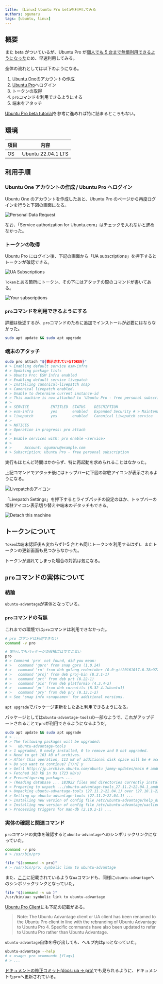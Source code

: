 ```yaml
---
title: 【Linux】Ubuntu Pro betaを利用してみる
authors: ogumaru
tags: [ubuntu, linux]
---
```


## 概要

また beta がついているが、Ubuntu Pro が[個人でも 5 台まで無償利用できるようになった](https://ubuntu.com/blog/ubuntu-pro-beta-release)ため、早速利用してみる。

全体の流れとしては以下のようになる。

1. [Ubuntu One](https://login.ubuntu.com/)のアカウントの作成
1. [Ubuntu Pro](https://ubuntu.com/pro)へログイン
1. トークンの取得
1. `pro`コマンドを利用できるようにする
1. 端末をアタッチ

[Ubuntu Pro beta tutorial](https://discourse.ubuntu.com/t/ubuntu-pro-beta-tutorial/31018)を参考に進めれば特に詰まるところもない。

## 環境

| 項目 | 内容               |
| ---- | ------------------ |
| OS   | Ubuntu 22.04.1 LTS |

## 利用手順

### Ubuntu One アカウントの作成 / Ubuntu Pro へログイン

Ubuntu One のアカウントを作成したあと、Ubuntu Pro のページから再度ログインを行うと下図の画面になる。

![Personal Data Request](Personal_Data_Request.png "Personal Data Request")

なお、「Service authorization for Ubuntu.com」はチェックを入れないと進めなかった。

### トークンの取得

Ubuntu Pro にログイン後、下記の画面から「UA subscriptions」を押下するとトークンが確認できる。

![UA Subscriptions](UA_subscriptions.png "UA Subscriptions")

`Token`とある箇所にトークン、その下にはアタッチの際のコマンドが書いてある。

![Your subscriptions](Your_subscriptions.png "Your subscriptions")

### `pro`コマンドを利用できるようにする

詳細は後述するが、`pro`コマンドのために追加でインストールが必要にはならなかった。

```bash
sudo apt update && sudo apt upgrade
```

### 端末のアタッチ

```bash
sudo pro attach "${表示されているTOKEN}"
# > Enabling default service esm-infra
# > Updating package lists
# > Ubuntu Pro: ESM Infra enabled
# > Enabling default service livepatch
# > Installing canonical-livepatch snap
# > Canonical livepatch enabled.
# > Unable to determine current instance-id
# > This machine is now attached to 'Ubuntu Pro - free personal subscription'
# >
# > SERVICE          ENTITLED  STATUS    DESCRIPTION
# > esm-infra        yes       enabled   Expanded Security # > Maintenance for Infrastructure
# > livepatch        yes       enabled   Canonical Livepatch service
# >
# > NOTICES
# > Operation in progress: pro attach
# >
# > Enable services with: pro enable <service>
# >
# >      Account: ogumaru@example.com
# > Subscription: Ubuntu Pro - free personal subscription
```

実行もほとんど時間はかからず、特に再起動を求められることはなかった。

上記コマンドでアタッチ後にはトップバーに下図の常駐アイコンが表示されるようになる。

![Livepatchのアイコン](Livepatch.png "Livepatchのアイコン")

「Livepatch Settings」を押下するとライブパッチの設定のほか、トップバーの常駐アイコン表示切り替えや端末のデタッチもできる。

![Detach this machine](Detach_this_machine.png "Detach this machine")

## トークンについて

`Token`は端末認証後も変わらず(=5 台とも同じトークンを利用するはず)、またトークンの更新画面も見つからなかった。

トークンが漏れてしまった場合の対策は気になる。

## `pro`コマンドの実体について

### 結論

`ubuntu-advantage`が実体となっている。

### `pro`コマンドの有無

これまでの環境では`pro`コマンドは利用できなかった。

```bash
# pro コマンドは利用できない
command -v pro

# 実行してもパッケージの候補にはでてこない
pro
# > Command 'pro' not found, did you mean:
# >   command 'gpro' from snap gpro (1.0.24)
# >   command 'ro' from deb golang-redoctober (0.0~git20161017.0.78e9720-5)
# >   command 'proj' from deb proj-bin (8.2.1-1)
# >   command 'prt' from deb prt (0.22-1)
# >   command 'pio' from deb platformio (4.3.4-2)
# >   command 'pr' from deb coreutils (8.32-4.1ubuntu1)
# >   command 'pry' from deb pry (0.13.1-2)
# > See 'snap info <snapname>' for additional versions.
```

`apt upgrade`でパッケージ更新をしたあと利用できるようになる。

パッケージとしては`ubuntu-advantage-tools`の一部なようで、これがアップデートされることで`pro`が利用できるようになるようだ。

```bash
sudo apt update && sudo apt upgrade
# > ...
# > The following packages will be upgraded:
# >   ubuntu-advantage-tools
# > 1 upgraded, 0 newly installed, 0 to remove and 0 not upgraded.
# > Need to get 163 kB of archives.
# > After this operation, 113 kB of additional disk space will be # used.
# > Do you want to continue? [Y/n] y
# > Get:1 http://jp.archive.ubuntu.com/ubuntu jammy-updates/main # amd64 ubuntu-advantage-tools amd64 27.11.2~22.04.1 [163 kB]
# > Fetched 163 kB in 0s (723 kB/s)
# > Preconfiguring packages ...
# > (Reading database ... 183922 files and directories currently installed.)
# > Preparing to unpack .../ubuntu-advantage-tools_27.11.2~22.04.1_amd64.deb ...
# > Unpacking ubuntu-advantage-tools (27.11.2~22.04.1) over (27.10.1~22.04.1) ...
# > Setting up ubuntu-advantage-tools (27.11.2~22.04.1) ...
# > Installing new version of config file /etc/ubuntu-advantage/help_data.yaml ...
# > Installing new version of config file /etc/ubuntu-advantage/uaclient.conf ...
# > Processing triggers for man-db (2.10.2-1) ...
```

### 実体の確認と関連コマンド

`pro`コマンドの実体を確認すると`ubuntu-advantage`へのシンボリックリンクになっていた。

```bash
command -v pro
# > /usr/bin/pro

file "$(command -v pro)"
# > /usr/bin/pro: symbolic link to ubuntu-advantage
```

また、[ここ](https://ubuntu.com/security/certifications/docs/fips-enablement)に記載されているような`ua`コマンドも、同様に`ubuntu-advantage`へのシンボリックリンクとなっていた。

```bash
file "$(command -v ua )"
/usr/bin/ua: symbolic link to ubuntu-advantage
```

[Ubuntu Pro Client](https://discourse.ubuntu.com/t/ubuntu-pro-client/31027)にも下記の記載がある。

> Note: The Ubuntu Advantage client or UA client has been renamed to the Ubuntu Pro client in line with the rebranding of Ubuntu Advantage to Ubuntu Pro 4. Specific commands have also been updated to refer to Ubuntu Pro rather than Ubuntu Advantage.

`ubuntu-advantage`自体を呼び出しても、ヘルプ内は`pro`となっていた。

```bash
ubuntu-advantage --help
# > usage: pro <command> [flags]
# > ...
```

[ドキュメントの修正コミット(docs: ua -> pro)](https://github.com/canonical/ubuntu-advantage-client/commit/a92c75598787e33b1c15dee8d05289c49357670f)でも見られるように、ドキュメントも`pro`へ更新されている。
